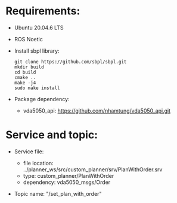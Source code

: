 # Requirements:

- Ubuntu 20.04.6 LTS
- ROS Noetic

- Install sbpl library:
    ```
    git clone https://github.com/sbpl/sbpl.git
    mkdir build
    cd build
    cmake ..
    make -j4
    sudo make install
    ```
- Package dependency:
    + vda5050_api: https://github.com/nhamtung/vda5050_api.git

# Service and topic:

- Service file: 
    + file location: ../planner_ws/src/custom_planner/srv/PlanWithOrder.srv
    + type: custom_planner/PlanWithOrder
    + dependency: vda5050_msgs/Order

- Topic name: "/set_plan_with_order"
